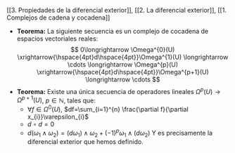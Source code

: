 [[3. Propiedades de la diferencial exterior]], [[2. La diferencial exterior]], [[1. Complejos de cadena y cocadena]]

- **Teorema:** La siguiente secuencia es un complejo de cocadena de espacios vectoriales reales:$$
0\longrightarrow \Omega^{0}(U) \xrightarrow{\hspace{4pt}d\hspace{4pt}}\Omega^{1}(U) \longrightarrow \cdots \longrightarrow  \Omega^{p}(U) \xrightarrow{\hspace{4pt}d\hspace{4pt}}\Omega^{p+1}(U) \longrightarrow \cdots
$$
- **Teorema:** Existe una única secuencia de operadores lineales $\Omega^{p}(U)\longrightarrow \Omega^{p+1}(U)$, $p \in \mathbb{N}$, tales que:
	- $\forall f\in \Omega^{0}(U)$, $df=\sum_{i=1}^{n} \frac{\partial f}{\partial x_{i}}\varepsilon_{i}$
	- $d \circ d = 0$
	- $d(\omega_{1}\wedge \omega_{2})=(d \omega_{1})\wedge \omega_{2}+(-1)^{p}\omega_{1}\wedge (d \omega_{2})$
Y es precisamente la diferencial exterior que hemos definido.